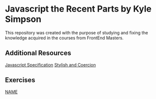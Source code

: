 # Javascript the Recent Parts by Kyle Simpson

This repository was created with the purpose of studying and fixing the knowledge acquired in the courses from FrontEnd Masters.

## Additional Resources

[Javascript Specification](http://www.ecma-international.org/ecma-262/5.1/)
[Stylish and Coercion](https://github.com/rwaldron/idiomatic.js)

## Exercises

[NAME](URL)
